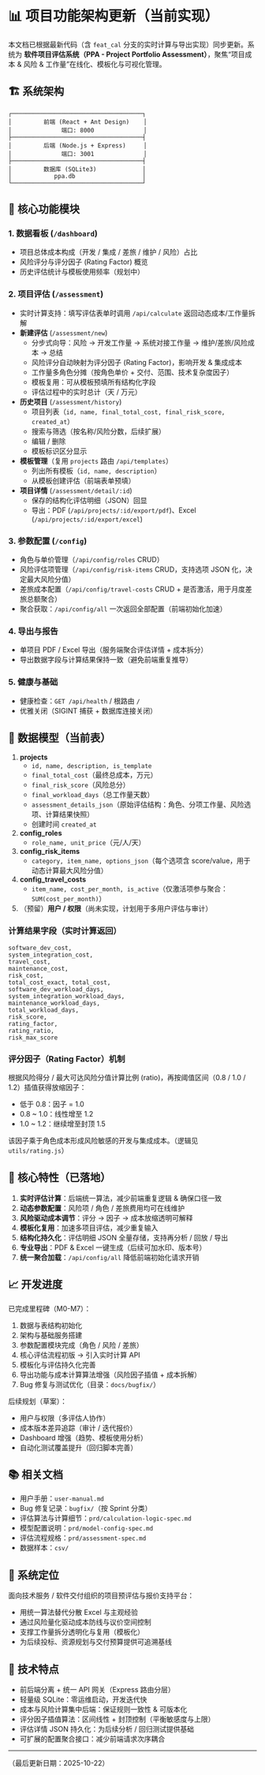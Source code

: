 # 📊 项目功能架构更新（当前实现）

本文档已根据最新代码（含 `feat_cal` 分支的实时计算与导出实现）同步更新。系统为 **软件项目评估系统（PPA - Project Portfolio Assessment）**，聚焦“项目成本 & 风险 & 工作量”在线化、模板化与可视化管理。

## 🏗️ 系统架构

```text
┌─────────────────────────────────────┐
│         前端 (React + Ant Design)    │
│              端口: 8000              │
├─────────────────────────────────────┤
│         后端 (Node.js + Express)     │
│              端口: 3001              │
├─────────────────────────────────────┤
│         数据库 (SQLite3)             │
│            ppa.db                   │
└─────────────────────────────────────┘
```

## 📁 核心功能模块

### 1. **数据看板** (`/dashboard`)

- 项目总体成本构成（开发 / 集成 / 差旅 / 维护 / 风险）占比
- 风险评分与评分因子 (Rating Factor) 概览
- 历史评估统计与模板使用频率（规划中）

### 2. **项目评估** (`/assessment`)

- 实时计算支持：填写评估表单时调用 `/api/calculate` 返回动态成本/工作量拆解
- **新建评估** (`/assessment/new`)
   - 分步式向导：风险 → 开发工作量 → 系统对接工作量 → 维护/差旅/风险成本 → 总结
   - 风险评分自动映射为评分因子 (Rating Factor)，影响开发 & 集成成本
   - 工作量多角色分摊（按角色单价 + 交付、范围、技术复杂度因子）
   - 模板复用：可从模板预填所有结构化字段
   - 评估过程中的实时总计（天 / 万元）
- **历史项目** (`/assessment/history`)
   - 项目列表（`id, name, final_total_cost, final_risk_score, created_at`）
   - 搜索与筛选（按名称/风险分数，后续扩展）
   - 编辑 / 删除
   - 模板标识区分显示
- **模板管理**（复用 `projects` 路由 `/api/templates`）
   - 列出所有模板（`id, name, description`）
   - 从模板创建评估（前端表单预填）
- **项目详情** (`/assessment/detail/:id`)
   - 保存的结构化评估明细（JSON）回显
   - 导出：PDF (`/api/projects/:id/export/pdf`)、Excel (`/api/projects/:id/export/excel`)

### 3. **参数配置** (`/config`)

- 角色与单价管理（`/api/config/roles` CRUD）
- 风险评估项管理（`/api/config/risk-items` CRUD，支持选项 JSON 化，决定最大风险分值）
- 差旅成本配置（`/api/config/travel-costs` CRUD + 是否激活，用于月度差旅总额聚合）
- 聚合获取：`/api/config/all` 一次返回全部配置（前端初始化加速）

### 4. **导出与报告**

- 单项目 PDF / Excel 导出（服务端聚合评估详情 + 成本拆分）
- 导出数据字段与计算结果保持一致（避免前端重复推导）

### 5. **健康与基础**

- 健康检查：`GET /api/health` / 根路由 `/`
- 优雅关闭（SIGINT 捕获 + 数据库连接关闭）

## 💾 数据模型（当前表）

1. **projects**
   - `id, name, description, is_template`
   - `final_total_cost`（最终总成本，万元）
   - `final_risk_score`（风险总分）
   - `final_workload_days`（总工作量天数）
   - `assessment_details_json`（原始评估结构：角色、分项工作量、风险选项、计算结果快照）
   - 创建时间 `created_at`
2. **config_roles**
   - `role_name, unit_price`（元/人/天）
3. **config_risk_items**
   - `category, item_name, options_json`（每个选项含 score/value，用于动态计算最大风险分值）
4. **config_travel_costs**
   - `item_name, cost_per_month, is_active`（仅激活项参与聚合：`SUM(cost_per_month)`）
5. （预留）**用户 / 权限**（尚未实现，计划用于多用户评估与审计）

### 计算结果字段（实时计算返回）

```text
software_dev_cost,
system_integration_cost,
travel_cost,
maintenance_cost,
risk_cost,
total_cost_exact, total_cost,
software_dev_workload_days,
system_integration_workload_days,
maintenance_workload_days,
total_workload_days,
risk_score,
rating_factor,
rating_ratio,
risk_max_score
```

### 评分因子（Rating Factor）机制

根据风险得分 / 最大可达风险分值计算比例 (ratio)，再按阈值区间（0.8 / 1.0 / 1.2）插值获得放缩因子：

- 低于 0.8：因子 = 1.0
- 0.8 ~ 1.0：线性增至 1.2
- 1.0 ~ 1.2：继续增至封顶 1.5

该因子乘于角色成本形成风险敏感的开发与集成成本。（逻辑见 `utils/rating.js`）

## 🚀 核心特性（已落地）

1. **实时评估计算**：后端统一算法，减少前端重复逻辑 & 确保口径一致
2. **动态参数配置**：风险项 / 角色 / 差旅费用均可在线维护
3. **风险驱动成本调节**：评分 → 因子 → 成本放缩透明可解释
4. **模板化复用**：加速多项目评估，减少重复输入
5. **结构化持久化**：评估明细 JSON 全量存储，支持再分析 / 回放 / 导出
6. **专业导出**：PDF & Excel 一键生成（后续可加水印、版本号）
7. **统一聚合加载**：`/api/config/all` 降低前端初始化请求开销

## 📈 开发进度

已完成里程碑（M0-M7）：

1. 数据与表结构初始化
2. 架构与基础服务搭建
3. 参数配置模块完成（角色 / 风险 / 差旅）
4. 核心评估流程初版 → 引入实时计算 API
5. 模板化与评估持久化完善
6. 导出功能与成本计算算法增强（风险因子插值 + 成本拆解）
7. Bug 修复与测试优化（目录：`docs/bugfix/`）

后续规划（草案）：

- 用户与权限（多评估人协作）
- 成本版本差异追踪（审计 / 迭代报价）
- Dashboard 增强（趋势、模板使用分析）
- 自动化测试覆盖提升（回归脚本完善）

## 📚 相关文档

- 用户手册：`user-manual.md`
- Bug 修复记录：`bugfix/`（按 Sprint 分类）
- 评估算法与计算细节：`prd/calculation-logic-spec.md`
- 模型配置说明：`prd/model-config-spec.md`
- 评估流程规格：`prd/assessment-spec.md`
- 数据样本：`csv/`

## 🎯 系统定位

面向技术服务 / 软件交付组织的项目预评估与报价支持平台：

- 用统一算法替代分散 Excel 与主观经验
- 通过风险量化驱动成本防线与议价空间控制
- 支撑工作量拆分透明化与复用（模板化）
- 为后续投标、资源规划与交付预算提供可追溯基线

## 🔧 技术特点

- 前后端分离 + 统一 API 网关（Express 路由分层）
- 轻量级 SQLite：零运维启动，开发迭代快
- 成本与风险计算集中后端：保证规则一致性 & 可版本化
- 评分因子插值算法：区间线性 + 封顶控制（平衡敏感度与上限）
- 评估详情 JSON 持久化：为后续分析 / 回归测试提供基础
- 可扩展的配置聚合接口：减少前端请求次序耦合

---
（最后更新日期：2025-10-22）
